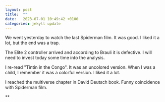 ```yaml
---
layout: post
title:  ""
date:   2023-07-01 10:49:42 +0100
categories: jekyll update
---
```


We went yesterday to watch the last Spiderman film. It was good. I liked it a lot, but the end was a trap.  

The Elite 2 controller arrived and according to Brauli it is defective. I will need to invest today some time into the analysis.  

I re-read "Tintin in the Congo". It was an uncolored version. When I was a child, I remember it was a colorful version. I liked it a lot.  

I reached the multiverse chapter in David Deutsch book. Funny coincidence with Spiderman film.  




![]()**&nbsp;



[jekyll-docs]: https://jekyllrb.com/docs/home
[jekyll-gh]:   https://github.com/jekyll/jekyll
[jekyll-talk]: https://talk.jekyllrb.com/


